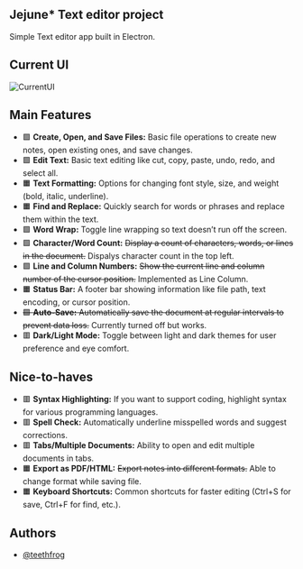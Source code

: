 ## Jejune* Text editor project

Simple Text editor app built in Electron.

## Current UI
![CurrentUI](https://github.com/user-attachments/assets/8e48ef54-4c1a-49b7-a623-d4c02119af4b)

## Main Features
- 🟩 **Create, Open, and Save Files:** Basic file operations to create new notes, open existing ones, and save changes. 
- 🟩 **Edit Text:** Basic text editing like cut, copy, paste, undo, redo, and select all.
- 🟧 **Text Formatting:** Options for changing font style, size, and weight (bold, italic, underline).
- 🟧 **Find and Replace:** Quickly search for words or phrases and replace them within the text.
- 🟩 **Word Wrap:** Toggle line wrapping so text doesn’t run off the screen.
- 🟩 **Character/Word Count:** ~~Display a count of characters, words, or lines in the document.~~ Dispalys character count in the top left.
- 🟩 **Line and Column Numbers:** ~~Show the current line and column number of the cursor position.~~ Implemented as Line Column. 
- 🟧 **Status Bar:** A footer bar showing information like file path, text encoding, or cursor position.
- ~~🟩 **Auto-Save:** Automatically save the document at regular intervals to prevent data loss.~~ Currently turned off but works.
- 🟥 **Dark/Light Mode:** Toggle between light and dark themes for user preference and eye comfort.

## Nice-to-haves
- 🟥 **Syntax Highlighting:** If you want to support coding, highlight syntax for various programming languages.
- 🟥 **Spell Check:** Automatically underline misspelled words and suggest corrections.
- 🟥 **Tabs/Multiple Documents:** Ability to open and edit multiple documents in tabs.
- 🟧 **Export as PDF/HTML:** ~~Export notes into different formats.~~ Able to change format while saving file.
- 🟧 **Keyboard Shortcuts:** Common shortcuts for faster editing (Ctrl+S for save, Ctrl+F for find, etc.).


## Authors

- [@teethfrog](https://github.com/teethfrog)
